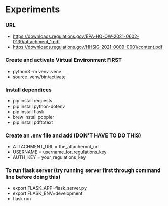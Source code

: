 # Experiments

### URL
- https://downloads.regulations.gov/EPA-HQ-OW-2021-0602-0130/attachment_1.pdf
- https://downloads.regulations.gov/HHSIG-2021-0009-0001/content.pdf

### Create and activate Virtual Environment FIRST
- python3 -m venv .venv
- source .venv/bin/activate

### Install dependices
- pip install requests
- pip install python-dotenv
- pip install flask
- brew install poppler
- pip install pdftotext

### Create an .env file and add (DON'T HAVE TO DO THIS)
- ATTACHMENT\_URL = the_attachemnt_url
- USERNAME = username_for_regulations_key
- AUTH\_KEY = your_regulations_key

### To run flask server (try running server first through command line before doing this)
- export FLASK_APP=flask_server.py
- export FLASK_ENV=development
- flask run